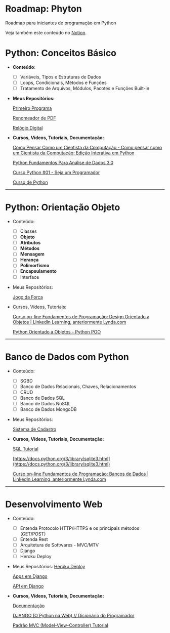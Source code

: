 # Roadmap: Phyton

Roadmap para iniciantes de programação em Python

Veja também este conteúdo  no [Notion](https://lydian-basement-f03.notion.site/Roadmap-Phyton-4fc176b7f05d4a1b97685ac43922bd83).

# Python: Conceitos Básico

- **Conteúdo**:
    - [ ]  Variáveis, Tipos e Estruturas de Dados
    - [ ]  Loops, Condicionais, Métodos e Funções
    - [ ]  Tratamento de Arquivos, Módulos, Pacotes e Funções Built-in
- **Meus Repositórios:**
    
    [Primeiro Programa](https://github.com/Jefferson472/Ola-Mundo)
    
    [Renomeador de PDF](https://github.com/Jefferson472/PDF_rename)
    
    [Relógio Digital](https://github.com/Jefferson472/small-projects-in-pyhton/tree/main/Rel%C3%B3gioDigital)
    
- **Cursos, Vídeos, Tutoriais, Documentação:**
    
    [Como Pensar Como um Cientista da Computação - Como pensar como um Cientista da Computação: Edição Interativa em Python](https://panda.ime.usp.br/pensepy/static/pensepy/index.html)
    
    [Python Fundamentos Para Análise de Dados 3.0](https://www.datascienceacademy.com.br/course/python-fundamentos)
    
    [Curso Python #01 - Seja um Programador](https://www.youtube.com/watch?v=S9uPNppGsGo&list=PLHz_AreHm4dlKP6QQCekuIPky1CiwmdI6)
    
    [Curso de Python](https://www.youtube.com/playlist?list=PLbIBj8vQhvm0ayQsrhEf-7-8JAj-MwmPr)
    

---

# Python: Orientação Objeto

- Conteúdo:
    - [ ]  Classes
    - [ ]  **Objeto**
    - [ ]  **Atributos**
    - [ ]  **Métodos**
    - [ ]  **Mensagem**
    - [ ]  **Herança**
    - [ ]  **Polimorfismo**
    - [ ]  **Encapsulamento**
    - [ ]  Interface
- Meus Repositórios:
    
    [Jogo da Forca](https://github.com/Jefferson472/small-projects-in-pyhton/tree/main/JogoForca)
    
- Cursos, Vídeos, Tutoriais:
    
    [Curso on-line Fundamentos de Programação: Design Orientado a Objetos | LinkedIn Learning, anteriormente Lynda.com](https://www.linkedin.com/learning/fundamentos-de-programacao-design-orientado-a-objetos?u=50094033)
    
    [Python Orientado a Objetos - Python POO](https://www.youtube.com/playlist?list=PLbIBj8vQhvm34qAAEEH_PdL2tMG9rz-P7)
    

---

# Banco de Dados com Python

- Conteúdo:
    - [ ]  SGBD
    - [ ]  Banco de Dados Relacionais, Chaves, Relacionamentos
    - [ ]  CRUD
    - [ ]  Banco de Dados SQL
    - [ ]  Banco de Dados NoSQL
    - [ ]  Banco de Dados MongoDB
- Meus Repositórios:
    
    [Sistema de Cadastro](https://github.com/Jefferson472/small-projects-in-pyhton/tree/main/SistemaDeCadastro)
    
- **Cursos, Vídeos, Tutoriais, Documentação:**
    
    [SQL Tutorial](https://www.w3schools.com/sql)
    
    [](https://www.sqlite.org/)
    
    [https://docs.python.org/3/library/sqlite3.html](https://docs.python.org/3/library/sqlite3.html)
    
    [Curso on-line Fundamentos de Programação: Bancos de Dados | LinkedIn Learning, anteriormente Lynda.com](https://www.linkedin.com/learning/fundamentos-de-programacao-bancos-de-dados?u=50094033)
    

---

# Desenvolvimento Web

- Conteúdo:
    - [ ]  Entenda Protocolo HTTP/HTTPS e os principais métodos (GET/POST)
    - [ ]  Entenda Rest
    - [ ]  Arquitetura de Softwares - MVC/MTV
    - [ ]  Django
    - [ ]  Heroku Deploy
- Meus Repositórios:
    [Heroku Deploy](https://alurareceitadjango.herokuapp.com/)
    
    [Apps em Django](https://github.com/Jefferson472/apredendo-django)
    
    [API em Django](https://github.com/Jefferson472/django_rest_api)
    
- **Cursos, Vídeos, Tutoriais, Documentação:**
    
    [Documentação](https://docs.djangoproject.com/pt-br/3.2/)
    
    [DJANGO (O Python na Web) // Dicionário do Programador](https://www.youtube.com/watch?v=ao8pCrRqKOs&ab_channel=C%C3%B3digoFonteTV)
    
    [Padrão MVC (Model-View-Controller) Tutorial](https://www.devmedia.com.br/padrao-mvc-java-magazine/21995)
